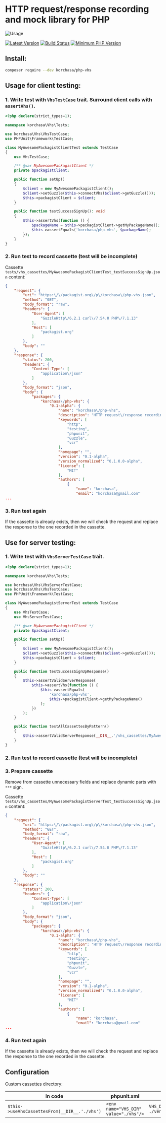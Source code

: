 # HTTP request/response recording and mock library for PHP

![Usage](http://i.imgur.com/XqnAxyp.gif)

[![Latest Version](https://img.shields.io/packagist/v/korchasa/php-vhs.svg?style=flat-square)](https://packagist.org/packages/korchasa/php-vhs)
[![Build Status](https://travis-ci.org/korchasa/php-vhs.svg?style=flat-square)](https://travis-ci.org/korchasa/php-vhs)
[![Minimum PHP Version](https://img.shields.io/badge/php-%3E%3D%207.0-8892BF.svg?style=flat-square)](https://php.net/)

## Install:
```bash
composer require --dev korchasa/php-vhs
```

## Usage for client testing:
 
### 1. Write test with ```VhsTestCase``` trait. Surround client calls with ```assertVhs()```.

```php
<?php declare(strict_types=1);

namespace korchasa\Vhs\Tests;

use korchasa\Vhs\VhsTestCase;
use PHPUnit\Framework\TestCase;

class MyAwesomePackagistClientTest extends TestCase
{
    use VhsTestCase;

    /** @var MyAwesomePackagistClient */
    private $packagistClient;

    public function setUp()
    {
        $client = new MyAwesomePackagistClient();
        $client->setGuzzle($this->connectVhs($client->getGuzzle()));
        $this->packagistClient = $client;
    }

    public function testSuccessSignUp(): void
    {
        $this->assertVhs(function () {
            $packageName = $this->packagistClient->getMyPackageName();
            $this->assertEquals('korchasa/php-vhs', $packageName);
        });
    }
}

```

### 2. Run test to record cassette (test will be incomplete)

Cassette ``tests/vhs_cassettes/MyAwesomePackagistClientTest_testSuccessSignUp.json`` content:

```json
{
    "request": {
        "uri": "https:\/\/packagist.org\/p\/korchasa\/php-vhs.json",
        "method": "GET",
        "body_format": "raw",
        "headers": {
            "User-Agent": [
                "GuzzleHttp\/6.2.1 curl\/7.54.0 PHP\/7.1.13"
            ],
            "Host": [
                "packagist.org"
            ]
        },
        "body": ""
    },
    "response": {
        "status": 200,
        "headers": {
            "Content-Type": [
                "application\/json"
            ]
        },
        "body_format": "json",
        "body": {
            "packages": {
                "korchasa\/php-vhs": {
                    "0.1-alpha": {
                        "name": "korchasa\/php-vhs",
                        "description": "HTTP request\/response recording and mock library for PHP",
                        "keywords": [
                            "http",
                            "testing",
                            "phpunit",
                            "Guzzle",
                            "vcr"
                        ],
                        "homepage": "",
                        "version": "0.1-alpha",
                        "version_normalized": "0.1.0.0-alpha",
                        "license": [
                            "MIT"
                        ],
                        "authors": [
                            {
                                "name": "korchasa",
                                "email": "korchasa@gmail.com"
...

```

### 3. Run test again

If the cassette is already exists, then we will check the request and replace the response to the one recorded in the cassette.


## Use for server testing:

### 1. Write test with ```VhsServerTestCase``` trait. 

```php
<?php declare(strict_types=1);

namespace korchasa\Vhs\Tests;

use korchasa\Vhs\VhsServerTestCase;
use korchasa\Vhs\VhsTestCase;
use PHPUnit\Framework\TestCase;

class MyAwesomePackagistServerTest extends TestCase
{
    use VhsTestCase;
    use VhsServerTestCase;

    /** @var MyAwesomePackagistClient */
    private $packagistClient;

    public function setUp()
    {
        $client = new MyAwesomePackagistClient();
        $client->setGuzzle($this->connectVhs($client->getGuzzle()));
        $this->packagistClient = $client;
    }

    public function testSuccessSignUpResponse()
    {
        $this->assertValidServerResponse(
            $this->assertVhs(function () {
                $this->assertEquals(
                    'korchasa/php-vhs',
                    $this->packagistClient->getMyPackageName()
                );
            })
        );
    }

    public function testAllCassettesByPattern()
    {
        $this->assertValidServerResponse(__DIR__.'/vhs_cassettes/MyAwesomePackagistServerTest_*');
    }
}

```

### 2. Run test to record cassette (test will be incomplete)

### 3. Prepare cassette

Remove from cassette unnecessary fields and replace dynamic parts with ```***``` sign.

Cassette ``tests/vhs_cassettes/MyAwesomePackagistServerTest_testSuccessSignUp.json`` content:
 
```json
{
    "request": {
        "uri": "https:\/\/packagist.org\/p\/korchasa\/php-vhs.json",
        "method": "GET",
        "body_format": "raw",
        "headers": {
            "User-Agent": [
                "GuzzleHttp\/6.2.1 curl\/7.54.0 PHP\/7.1.13"
            ],
            "Host": [
                "packagist.org"
            ]
        },
        "body": ""
    },
    "response": {
        "status": 200,
        "headers": {
            "Content-Type": [
                "application\/json"
            ]
        },
        "body_format": "json",
        "body": {
            "packages": {
                "korchasa\/php-vhs": {
                    "0.1-alpha": {
                        "name": "korchasa\/php-vhs",
                        "description": "HTTP request\/response recording and mock library for PHP",
                        "keywords": [
                            "http",
                            "testing",
                            "phpunit",
                            "Guzzle",
                            "vcr"
                        ],
                        "homepage": "",
                        "version": "0.1-alpha",
                        "version_normalized": "0.1.0.0-alpha",
                        "license": [
                            "MIT"
                        ],
                        "authors": [
                            {
                                "name": "korchasa",
                                "email": "korchasa@gmail.com"
...

``` 

### 4. Run test again

If the cassette is already exists, then we will check the request and replace the response to the one recorded in the cassette.

## Configuration
Custom cassettes directory:

In code | phpunit.xml | env vars
------- | ----------- | --------
```$this->useVhsCassettesFrom(__DIR__.'./vhs')``` | ```<env name="VHS_DIR" value="./vhs"/>``` | ```VHS_DIR=./vhs ./vendor/bin/phpunit```